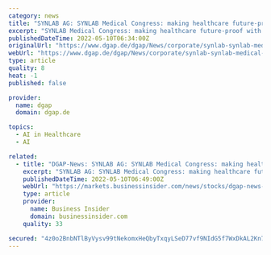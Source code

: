 ```yaml
---
category: news
title: "SYNLAB AG: SYNLAB Medical Congress: making healthcare future-proof with advanced diagnostics"
excerpt: "SYNLAB Medical Congress: making healthcare future-proof with advanced diagnostics. Hosting its 2022 Medical Congress, SYNLAB builds upon its unique diagnostic expertise and brings"
publishedDateTime: 2022-05-10T06:34:00Z
originalUrl: "https://www.dgap.de/dgap/News/corporate/synlab-synlab-medical-congress-making-healthcare-futureproof-with-advanced-diagnostics/?newsID=1569979"
webUrl: "https://www.dgap.de/dgap/News/corporate/synlab-synlab-medical-congress-making-healthcare-futureproof-with-advanced-diagnostics/?newsID=1569979"
type: article
quality: 8
heat: -1
published: false

provider:
  name: dgap
  domain: dgap.de

topics:
  - AI in Healthcare
  - AI

related:
  - title: "DGAP-News: SYNLAB AG: SYNLAB Medical Congress: making healthcare future-proof with advanced diagnostics"
    excerpt: "SYNLAB AG: SYNLAB Medical Congress: making healthcare future-proof with advanced ... experts from different medical fields, developing artificial intelligence solutions to further optimize the ..."
    publishedDateTime: 2022-05-10T06:49:00Z
    webUrl: "https://markets.businessinsider.com/news/stocks/dgap-news-synlab-ag-synlab-medical-congress-making-healthcare-future-proof-with-advanced-diagnostics-1031440461"
    type: article
    provider:
      name: Business Insider
      domain: businessinsider.com
    quality: 33

secured: "4z0o2BnbNTlByVysv99tNekomxHeQbyTxqyLSeD77vf9NIdG5f7WxDkAL2Kn7aNaBwPf8Dx09m5Tun7J3CqN3NinnZQpB8IEHssV8eR6mIYvCn+Iqem26O3ph6c6x0L8dxa5C/01CCZAyODfiBESuKEL9O3TUOfR300Usn7+Hgpvs1fq2il6gCWvr/tenDQVqDbD9qTjiekJnHTozG+TRRhXgiJ1dwvs8XukQ210ucvJGkMAc2d7iwnH/nfUvOrtuPX+6Tg3EJJeHxI1tgYA1bUdc06Ba/OARklRnckq8/5+uvFC8yGyKNvRUryZ3ZdTQxZ74CZfXUUIruoST5tIlCbMCjGDhZydC3zvhqBujmo=;VoxeAM+sHJNd5CNFC1pDtg=="
---
```



